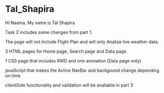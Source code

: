 # Tal_Shapira
Hi Naama, My name is Tal Shapira

Task 2 includes some changes from part 1.

The page will not include Flight Plan and will only Analize live weather data.

3 HTML pages for Home page, Search page and Data page.

1 CSS page that includes RWD and one animation (Data page only)

javaScript that makes the Active NavBar and backgound change depending on time.

clientSide functionality and validation will be avaliable in part 3